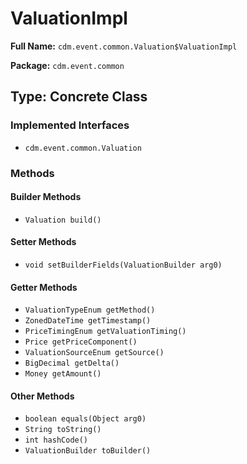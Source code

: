 # ValuationImpl

**Full Name:** `cdm.event.common.Valuation$ValuationImpl`

**Package:** `cdm.event.common`

## Type: Concrete Class

### Implemented Interfaces

- `cdm.event.common.Valuation`

### Methods

#### Builder Methods

- `Valuation build()`

#### Setter Methods

- `void setBuilderFields(ValuationBuilder arg0)`

#### Getter Methods

- `ValuationTypeEnum getMethod()`
- `ZonedDateTime getTimestamp()`
- `PriceTimingEnum getValuationTiming()`
- `Price getPriceComponent()`
- `ValuationSourceEnum getSource()`
- `BigDecimal getDelta()`
- `Money getAmount()`

#### Other Methods

- `boolean equals(Object arg0)`
- `String toString()`
- `int hashCode()`
- `ValuationBuilder toBuilder()`


